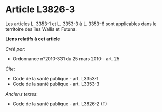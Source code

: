 # Article L3826-3

Les articles L. 3353-1 et L. 3353-3 à L. 3353-6 sont applicables dans le territoire des îles Wallis et Futuna.

**Liens relatifs à cet article**

_Créé par_:

  - Ordonnance n°2010-331 du 25 mars 2010 - art. 25

_Cite_:

  - Code de la santé publique - art. L3353-1
  - Code de la santé publique - art. L3353-3

_Anciens textes_:

  - Code de la santé publique - art. L3826-2 (T)
